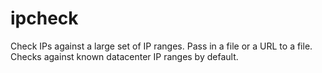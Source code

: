 # ipcheck
Check IPs against a large set of IP ranges. Pass in a file or a URL to a file. Checks against known datacenter IP ranges by default. 
